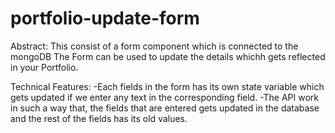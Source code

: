# portfolio-update-form


Abstract:
This consist of a form component which is connected to the mongoDB 
The Form can be used to update the details whichh gets reflected in your Portfolio.

Technical Features:
    -Each fields in the form has its own state variable which gets updated if we enter any text in the corresponding field.
    -The API work in such a way that, the fields that are entered gets updated in the database and the rest of the fields has its old values.